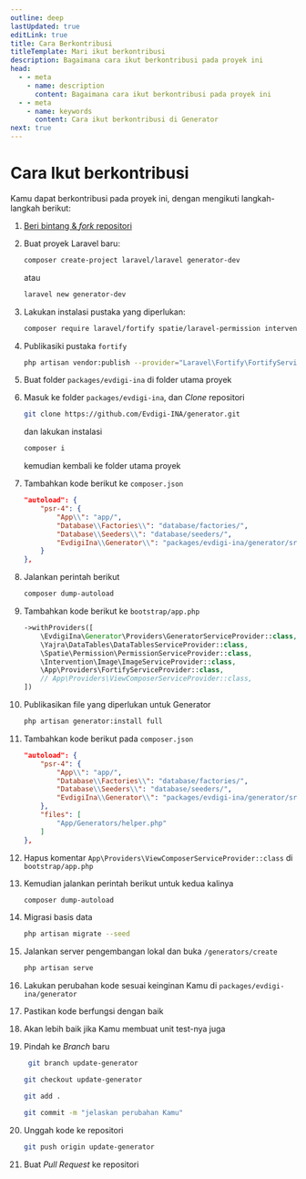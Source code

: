 ```yaml
---
outline: deep
lastUpdated: true
editLink: true
title: Cara Berkontribusi
titleTemplate: Mari ikut berkontribusi
description: Bagaimana cara ikut berkontribusi pada proyek ini
head:
  - - meta
    - name: description
      content: Bagaimana cara ikut berkontribusi pada proyek ini
  - - meta
    - name: keywords
      content: Cara ikut berkontribusi di Generator
next: true
---
```


# Cara Ikut berkontribusi

Kamu dapat berkontribusi pada proyek ini, dengan mengikuti langkah-langkah berikut:

1. [Beri bintang & _fork_ repositori](https://github.com/Evdigi-INA/generator)

2. Buat proyek Laravel baru:

    ```sh
    composer create-project laravel/laravel generator-dev
    ```

    atau

    ```sh
    laravel new generator-dev
    ```

4. Lakukan instalasi pustaka yang diperlukan:

    ```sh
    composer require laravel/fortify spatie/laravel-permission intervention/image "^2.0" yajra/laravel-datatables-oracle
    ```

5. Publikasiki pustaka `fortify`

    ```sh
    php artisan vendor:publish --provider="Laravel\Fortify\FortifyServiceProvider"
    ```

6. Buat folder `packages/evdigi-ina` di folder utama proyek

7. Masuk ke folder `packages/evdigi-ina`, dan _Clone_ repositori

    ```bash
    git clone https://github.com/Evdigi-INA/generator.git
    ```

    dan lakukan instalasi

    ```sh
    composer i
    ```
    kemudian kembali ke folder utama proyek

8. Tambahkan kode berikut ke `composer.json`

    ```json
    "autoload": {
        "psr-4": {
            "App\\": "app/",
            "Database\\Factories\\": "database/factories/",
            "Database\\Seeders\\": "database/seeders/",
            "EvdigiIna\\Generator\\": "packages/evdigi-ina/generator/src/"
        }
    },
    ```

9. Jalankan perintah berikut

    ```sh
    composer dump-autoload
    ```

10. Tambahkan kode berikut ke `bootstrap/app.php`

    ```php
    ->withProviders([
        \EvdigiIna\Generator\Providers\GeneratorServiceProvider::class,
        \Yajra\DataTables\DataTablesServiceProvider::class,
        \Spatie\Permission\PermissionServiceProvider::class,
        \Intervention\Image\ImageServiceProvider::class,
        \App\Providers\FortifyServiceProvider::class,
        // App\Providers\ViewComposerServiceProvider::class,
    ])
    ```

11. Publikasikan file yang diperlukan untuk Generator

    ```sh
    php artisan generator:install full
    ```

12. Tambahkan kode berikut pada `composer.json`

    ```json
    "autoload": {
        "psr-4": {
            "App\\": "app/",
            "Database\\Factories\\": "database/factories/",
            "Database\\Seeders\\": "database/seeders/",
            "EvdigiIna\\Generator\\": "packages/evdigi-ina/generator/src/"
        },
        "files": [
            "App/Generators/helper.php"
        ]
    },
    ```

13. Hapus komentar `App\Providers\ViewComposerServiceProvider::class` di `bootstrap/app.php`

14. Kemudian jalankan perintah berikut untuk kedua kalinya 
    ```sh
    composer dump-autoload
    ``` 

15. Migrasi basis data 
    ```sh
    php artisan migrate --seed
    ```

16. Jalankan server pengembangan lokal dan buka `/generators/create` 
    ```sh
    php artisan serve
    ```

17. Lakukan perubahan kode sesuai keinginan Kamu di `packages/evdigi-ina/generator`

18. Pastikan kode berfungsi dengan baik

19. Akan lebih baik jika Kamu membuat unit test-nya juga

20. Pindah ke _Branch_ baru
    ```bash
     git branch update-generator
    ```
    ```bash
    git checkout update-generator
    ```
    ```bash
    git add .
    ```
    ```bash
    git commit -m "jelaskan perubahan Kamu"
    ```

21. Unggah kode ke repositori

    ```bash
    git push origin update-generator
    ```

22. Buat _Pull Request_ ke repositori

